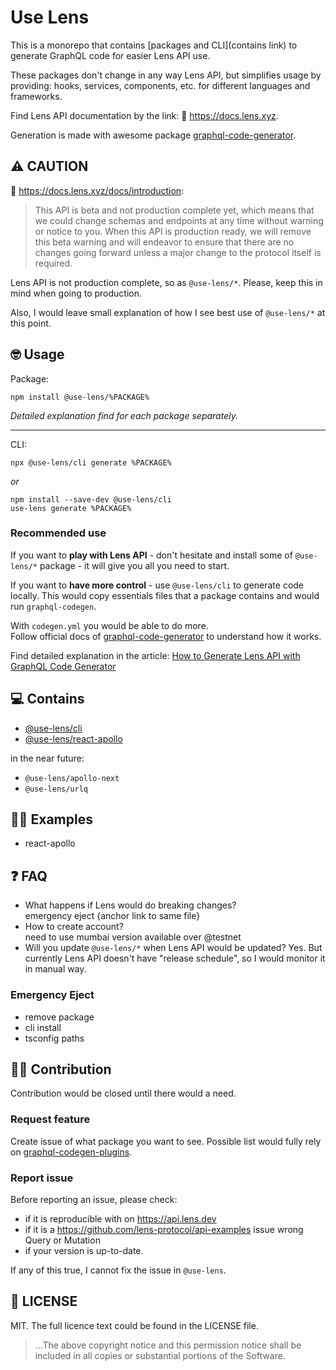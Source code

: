 # Use Lens
This is a monorepo that contains [packages and CLI](contains link) to generate GraphQL code for easier Lens API use.

These packages don't change in any way Lens API, but simplifies usage by providing: hooks, services, components, etc. for different languages and frameworks.

Find Lens API documentation by the link: 🌿 https://docs.lens.xyz.

Generation is made with awesome package [graphql-code-generator](https://github.com/dotansimha/graphql-code-generator).

## ⚠️ CAUTION
🌿 https://docs.lens.xyz/docs/introduction:
> This API is beta and not production complete yet, which means that we could change schemas and endpoints at any time without warning or notice to you. When this API is production ready, we will remove this beta warning and will endeavor to ensure that there are no changes going forward unless a major change to the protocol itself is required.

Lens API is not production complete, so as `@use-lens/*`. Please, keep this in mind when going to production.

Also, I would leave small explanation of how I see best use of `@use-lens/*` at this point.

## 🤓 Usage
Package:
```
npm install @use-lens/%PACKAGE%
```

_Detailed explanation find for each package separately._

---

CLI:
```
npx @use-lens/cli generate %PACKAGE%
```
_or_
```
npm install --save-dev @use-lens/cli
use-lens generate %PACKAGE%
```

### Recommended use
If you want to **play with Lens API** - don't hesitate and install some of `@use-lens/*` package - it will give you all you need to start.

If you want to **have more control** - use `@use-lens/cli` to generate code locally. This would copy essentials files that a package contains and would run `graphql-codegen`.

With `codegen.yml` you would be able to do more.  
Follow official docs of [graphql-code-generator](https://github.com/dotansimha/graphql-code-generator) to understand how it works.

Find detailed explanation in the article: [How to Generate Lens API with GraphQL Code Generator](https://blog.andriishupta.dev)

## 💻 Contains
- [@use-lens/cli](https://github.com/use-lens/use-lens/tree/main/packages/cli)
- [@use-lens/react-apollo](https://github.com/use-lens/use-lens/tree/main/packages/react-apollo)

in the near future:
- `@use-lens/apollo-next`
- `@use-lens/urlq`

## 👨‍🏫 Examples
- react-apollo

## ❓️ FAQ
- What happens if Lens would do breaking changes?  
emergency eject {anchor link to same file}
- How to create account?  
need to use mumbai version available over @testnet
- Will you update `@use-lens/*` when Lens API would be updated?
Yes. But currently Lens API doesn't have "release schedule", so I would monitor it in manual way.

### Emergency Eject
- remove package
- cli install
- tsconfig paths

## 🧑‍💻 Contribution
Contribution would be closed until there would a need.

### Request feature
Create issue of what package you want to see. Possible list would fully rely on [graphql-codegen-plugins](https://the-guild.dev/graphql/codegen/plugins).
### Report issue
Before reporting an issue, please check:
- if it is reproducible with on https://api.lens.dev
- if it is a https://github.com/lens-protocol/api-examples issue wrong Query or Mutation
- if your version is up-to-date.

If any of this true, I cannot fix the issue in `@use-lens`.

## 🔎 LICENSE

MIT. The full licence text could be found in the LICENSE file.

> ...The above copyright notice and this permission notice shall be included in all
copies or substantial portions of the Software.